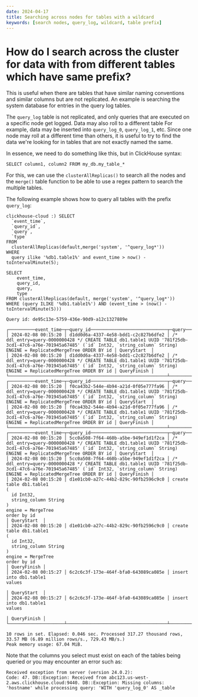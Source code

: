 ```yaml
---
date: 2024-04-17
title: Searching across nodes for tables with a wildcard
keywords: [search nodes, query_log, wildcard, table prefix]
---
```


# How do I search across the cluster for data with from different tables which have same prefix?


This is useful when there are tables that have similar naming conventions and similar columns but are not replicated. An example is searching the system database for entries in the query log tables.

The `query_log` table is not replicated, and only queries that are executed on a specific node get logged. Data may also roll to a different table For example, data may be inserted into `query_log_0`, `query_log_1`, etc. Since one node may roll at a different time than others, it is useful to try to find the data we're looking for in tables that are not exactly named the same.

In essence, we need to do something like this, but in ClickHouse syntax:

`SELECT column1, column2 FROM my_db.my_table_*`

For this, we can use the `clusterAllReplicas()` to search all the nodes and the `merge()` table function to be able to use a regex pattern to search the multiple tables.

The following example shows how to query all tables with the prefix `query_log`:

```
clickhouse-cloud :) SELECT 
  `event_time`, 
  `query_id`,
  `query`, 
  `type` 
FROM
  clusterAllReplicas(default,merge('system', '^query_log*'))
WHERE
  query ilike '%db1.table1%' and event_time > now() - toIntervalMinute(5);

SELECT
    event_time,
    query_id,
    query,
    type
FROM clusterAllReplicas(default, merge('system', '^query_log*'))
WHERE (query ILIKE '%db1.table1%') AND (event_time > (now() - toIntervalMinute(5)))

Query id: de95c13e-5759-436e-90d9-a12c1327889e

┌──────────event_time─┬─query_id─────────────────────────────┬─query──────────────────────────────────────────────────────────────────────────────────────────────────────────────────────────────────────────────────────────────────────────────┬─type────────┐
│ 2024-02-08 00:15:20 │ d1dd0d6a-4337-4e58-bdd1-c2c827b6dfe2 │ /* ddl_entry=query-0000000428 */ CREATE TABLE db1.table1 UUID '781f25db-3cd1-47c6-a76e-701945a67485' (`id` Int32, `string_column` String) ENGINE = ReplicatedMergeTree ORDER BY id │ QueryStart  │
│ 2024-02-08 00:15:20 │ d1dd0d6a-4337-4e58-bdd1-c2c827b6dfe2 │ /* ddl_entry=query-0000000428 */ CREATE TABLE db1.table1 UUID '781f25db-3cd1-47c6-a76e-701945a67485' (`id` Int32, `string_column` String) ENGINE = ReplicatedMergeTree ORDER BY id │ QueryFinish │
└─────────────────────┴──────────────────────────────────────┴────────────────────────────────────────────────────────────────────────────────────────────────────────────────────────────────────────────────────────────────────────────────────┴─────────────┘
┌──────────event_time─┬─query_id─────────────────────────────┬─query──────────────────────────────────────────────────────────────────────────────────────────────────────────────────────────────────────────────────────────────────────────────┬─type────────┐
│ 2024-02-08 00:15:20 │ f0ca43b2-544e-4b94-a21d-0f05e777fa96 │ /* ddl_entry=query-0000000428 */ CREATE TABLE db1.table1 UUID '781f25db-3cd1-47c6-a76e-701945a67485' (`id` Int32, `string_column` String) ENGINE = ReplicatedMergeTree ORDER BY id │ QueryStart  │
│ 2024-02-08 00:15:20 │ f0ca43b2-544e-4b94-a21d-0f05e777fa96 │ /* ddl_entry=query-0000000428 */ CREATE TABLE db1.table1 UUID '781f25db-3cd1-47c6-a76e-701945a67485' (`id` Int32, `string_column` String) ENGINE = ReplicatedMergeTree ORDER BY id │ QueryFinish │
└─────────────────────┴──────────────────────────────────────┴────────────────────────────────────────────────────────────────────────────────────────────────────────────────────────────────────────────────────────────────────────────────────┴─────────────┘
┌──────────event_time─┬─query_id─────────────────────────────┬─query──────────────────────────────────────────────────────────────────────────────────────────────────────────────────────────────────────────────────────────────────────────────┬─type────────┐
│ 2024-02-08 00:15:20 │ 5cc0a508-7f64-460b-a5be-949ef1d1f2ca │ /* ddl_entry=query-0000000428 */ CREATE TABLE db1.table1 UUID '781f25db-3cd1-47c6-a76e-701945a67485' (`id` Int32, `string_column` String) ENGINE = ReplicatedMergeTree ORDER BY id │ QueryStart  │
│ 2024-02-08 00:15:20 │ 5cc0a508-7f64-460b-a5be-949ef1d1f2ca │ /* ddl_entry=query-0000000428 */ CREATE TABLE db1.table1 UUID '781f25db-3cd1-47c6-a76e-701945a67485' (`id` Int32, `string_column` String) ENGINE = ReplicatedMergeTree ORDER BY id │ QueryFinish │
│ 2024-02-08 00:15:20 │ d1e01cb0-a27c-44b2-829c-90fb2596c9c0 │ create table db1.table1
(
  id Int32,
  string_column String
)
engine = MergeTree
order by id                                                                                            │ QueryStart  │
│ 2024-02-08 00:15:20 │ d1e01cb0-a27c-44b2-829c-90fb2596c9c0 │ create table db1.table1
(
  id Int32,
  string_column String
)
engine = MergeTree
order by id                                                                                            │ QueryFinish │
│ 2024-02-08 00:15:27 │ 6c2c6c3f-173e-464f-bfa0-643089ca085e │ insert into db1.table1
values
                                                                                                                                                       │ QueryStart  │
│ 2024-02-08 00:15:27 │ 6c2c6c3f-173e-464f-bfa0-643089ca085e │ insert into db1.table1
values
                                                                                                                                                       │ QueryFinish │
└─────────────────────┴──────────────────────────────────────┴────────────────────────────────────────────────────────────────────────────────────────────────────────────────────────────────────────────────────────────────────────────────────┴─────────────┘

10 rows in set. Elapsed: 0.046 sec. Processed 317.27 thousand rows, 33.57 MB (6.89 million rows/s., 729.43 MB/s.)
Peak memory usage: 67.04 MiB.
```

Note that the columns you select must exist on each of the tables being queried or you may encounter an error such as:

```
Received exception from server (version 24.0.2):
Code: 47. DB::Exception: Received from abc123.us-west-2.aws.clickhouse.cloud:9440. DB::Exception: Missing columns: 'hostname' while processing query: 'WITH 'query_log_0' AS _table
```
